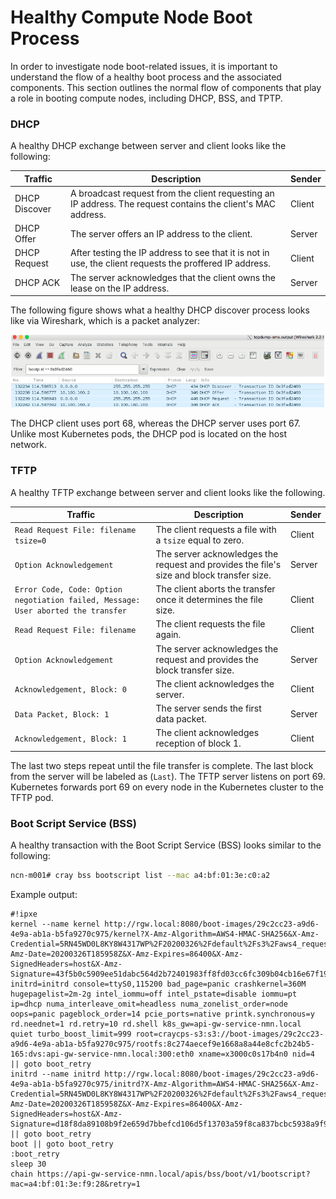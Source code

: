 # Healthy Compute Node Boot Process

In order to investigate node boot-related issues, it is important to understand the flow of a healthy boot process and the associated components. This section outlines the normal flow of components that play a role in booting compute nodes, including DHCP, BSS, and TPTP.

### DHCP

A healthy DHCP exchange between server and client looks like the following:

|Traffic|Description|Sender|
|-------|-----------|------|
|DHCP Discover|A broadcast request from the client requesting an IP address. The request contains the client's MAC address.|Client|
|DHCP Offer|The server offers an IP address to the client.|Server|
|DHCP Request|After testing the IP address to see that it is not in use, the client requests the proffered IP address.|Client|
|DHCP ACK|The server acknowledges that the client owns the lease on the IP address.|Server|

The following figure shows what a healthy DHCP discover process looks like via Wireshark, which is a packet analyzer:

![Healthy DHCP Discover Sequence Displayed on the Wireshark UI](../../img/operations/Wireshark_Healthy_DHCP_Discover_Sequence.png)

The DHCP client uses port 68, whereas the DHCP server uses port 67. Unlike most Kubernetes pods, the DHCP pod is located on the host network.

### TFTP

A healthy TFTP exchange between server and client looks like the following.

|Traffic|Description|Sender|
|-------|-----------|------|
|`Read Request File: filename tsize=0`|The client requests a file with a `tsize` equal to zero.|Client|
|`Option Acknowledgement`|The server acknowledges the request and provides the file's size and block transfer size.|Server|
|`Error Code, Code: Option negotiation failed, Message: User aborted the transfer`|The client aborts the transfer once it determines the file size.|Client|
|`Read Request File: filename`|The client requests the file again.|Client|
|`Option Acknowledgement`|The server acknowledges the request and provides the block transfer size.|Server|
|`Acknowledgement, Block: 0`|The client acknowledges the server.|Client|
|`Data Packet, Block: 1`|The server sends the first data packet.|Server|
|`Acknowledgement, Block: 1`|The client acknowledges reception of block 1.|Client|

The last two steps repeat until the file transfer is complete. The last block from the server will be labeled as \(`Last`\). The TFTP server listens on port 69. Kubernetes forwards port 69 on every node in the Kubernetes cluster to the TFTP pod.

### Boot Script Service \(BSS\)

A healthy transaction with the Boot Script Service \(BSS\) looks similar to the following:

```bash
ncn-m001# cray bss bootscript list --mac a4:bf:01:3e:c0:a2
```

Example output:

```
#!ipxe
kernel --name kernel http://rgw.local:8080/boot-images/29c2cc23-a9d6-4e9a-ab1a-b5fa9270c975/kernel?X-Amz-Algorithm=AWS4-HMAC-SHA256&X-Amz-Credential=5RN45WD0L8KY8W4317WP%2F20200326%2Fdefault%2Fs3%2Faws4_request&X-Amz-Date=20200326T185958Z&X-Amz-Expires=86400&X-Amz-SignedHeaders=host&X-Amz-Signature=43f5b0c5909ee51dabc564d2b72401983ff8fd03cc6fc309b04cb16e67f1989d initrd=initrd console=ttyS0,115200 bad_page=panic crashkernel=360M hugepagelist=2m-2g intel_iommu=off intel_pstate=disable iommu=pt ip=dhcp numa_interleave_omit=headless numa_zonelist_order=node oops=panic pageblock_order=14 pcie_ports=native printk.synchronous=y rd.neednet=1 rd.retry=10 rd.shell k8s_gw=api-gw-service-nmn.local quiet turbo_boost_limit=999 root=craycps-s3:s3://boot-images/29c2cc23-a9d6-4e9a-ab1a-b5fa9270c975/rootfs:8c274aecef9e1668a8a44e8cfc2b24b5-165:dvs:api-gw-service-nmn.local:300:eth0 xname=x3000c0s17b4n0 nid=4 || goto boot_retry
initrd --name initrd http://rgw.local:8080/boot-images/29c2cc23-a9d6-4e9a-ab1a-b5fa9270c975/initrd?X-Amz-Algorithm=AWS4-HMAC-SHA256&X-Amz-Credential=5RN45WD0L8KY8W4317WP%2F20200326%2Fdefault%2Fs3%2Faws4_request&X-Amz-Date=20200326T185958Z&X-Amz-Expires=86400&X-Amz-SignedHeaders=host&X-Amz-Signature=d18f8da89108b9f2e659d7bbefcd106d5f13703a59f8ca837bcbc5938a9f9cc5 || goto boot_retry
boot || goto boot_retry
:boot_retry
sleep 30
chain https://api-gw-service-nmn.local/apis/bss/boot/v1/bootscript?mac=a4:bf:01:3e:f9:28&retry=1
```

